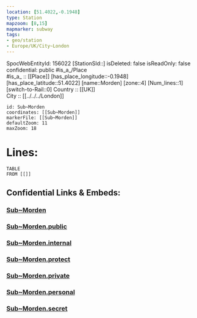 ```yaml
---
location: [51.4022,-0.1948] 
type: Station 
mapzoom: [8,15] 
mapmarker: subway 
tags:
- geo/station
- Europe/UK/City~London
---
```

SpocWebEntityId: 156022
[StationSId::] 
isDeleted: false
isReadOnly: false
confidential: public
#is_a_/Place  
#is_a_ :: [[Place]] 
[has_place_longitude::-0.1948] 
[has_place_latitude::51.4022] 
[name::Morden] 
[zone::4] 
[Num_lines::1] 
[switch-to-Rail::0] 
Country :: [[UK]]  
City :: [[../../../London]]  


```leaflet
id: Sub~Morden
coordinates: [[Sub~Morden]] 
markerFile: [[Sub~Morden]] 
defaultZoom: 11 
maxZoom: 18
```


# Lines: 
```dataview
TABLE 
FROM [[]] 
```


## Confidential Links & Embeds: 

### [Sub~Morden](/_Standards/Earth/Continent/Europe/Europe~North/UK/England/Regions~England/London,Greater/cities~GreaterLondon/Underground/Station/Sub~Morden.md) 

### [Sub~Morden.public](/_public/Earth/Continent/Europe/Europe~North/UK/England/Regions~England/London,Greater/cities~GreaterLondon/Underground/Station/Sub~Morden.public.md) 

### [Sub~Morden.internal](/_internal/Earth/Continent/Europe/Europe~North/UK/England/Regions~England/London,Greater/cities~GreaterLondon/Underground/Station/Sub~Morden.internal.md) 

### [Sub~Morden.protect](/_protect/Earth/Continent/Europe/Europe~North/UK/England/Regions~England/London,Greater/cities~GreaterLondon/Underground/Station/Sub~Morden.protect.md) 

### [Sub~Morden.private](/_private/Earth/Continent/Europe/Europe~North/UK/England/Regions~England/London,Greater/cities~GreaterLondon/Underground/Station/Sub~Morden.private.md) 

### [Sub~Morden.personal](/_personal/Earth/Continent/Europe/Europe~North/UK/England/Regions~England/London,Greater/cities~GreaterLondon/Underground/Station/Sub~Morden.personal.md) 

### [Sub~Morden.secret](/_secret/Earth/Continent/Europe/Europe~North/UK/England/Regions~England/London,Greater/cities~GreaterLondon/Underground/Station/Sub~Morden.secret.md)

